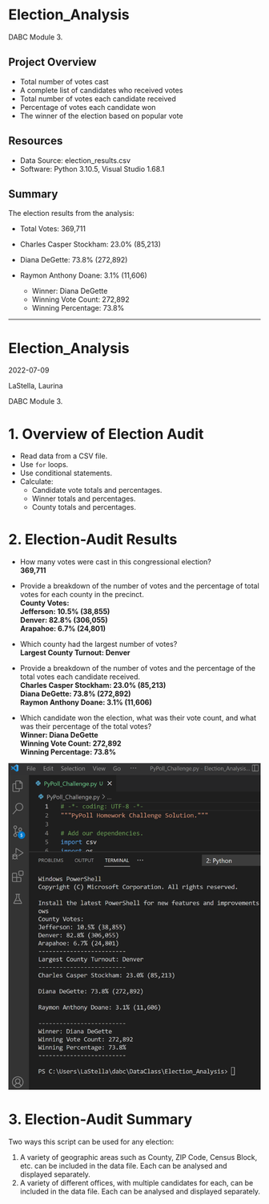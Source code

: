 # Election_Analysis
DABC Module 3.

## Project Overview

- Total number of votes cast
- A complete list of candidates who received votes
- Total number of votes each candidate received
- Percentage of votes each candidate won
- The winner of the election based on popular vote

## Resources
- Data Source: election_results.csv
- Software: Python 3.10.5, Visual Studio 1.68.1

## Summary
The election results from the analysis:

- Total Votes: 369,711

- Charles Casper Stockham: 23.0% (85,213)
- Diana DeGette: 73.8% (272,892)
- Raymon Anthony Doane: 3.1% (11,606)

  - Winner: Diana DeGette
  - Winning Vote Count: 272,892
  - Winning Percentage: 73.8%





__________

# Election_Analysis

2022-07-09

LaStella, Laurina

DABC Module 3.

# 1. Overview of Election Audit

- Read data from a CSV file.
- Use `for` loops.
- Use conditional statements.
- Calculate: 
    - Candidate vote totals and percentages. 
    - Winner totals and percentages.
    - County totals and percentages. 

# 2. Election-Audit Results


- How many votes were cast in this congressional election?  
**369,711**
- Provide a breakdown of the number of votes and the percentage of total votes for each county in the precinct.  
**County Votes:  
Jefferson: 10.5% (38,855)  
Denver: 82.8% (306,055)  
Arapahoe: 6.7% (24,801)**

- Which county had the largest number of votes?  
**Largest County Turnout: Denver**

- Provide a breakdown of the number of votes and the percentage of the total votes each candidate received.  
**Charles Casper Stockham: 23.0% (85,213)  
Diana DeGette: 73.8% (272,892)  
Raymon Anthony Doane: 3.1% (11,606)**

- Which candidate won the election, what was their vote count, and what was their percentage of the total votes?  
**Winner: Diana DeGette  
Winning Vote Count: 272,892  
Winning Percentage: 73.8%**   


![Resultes](Resources/Screenshot_Results_101.png)


# 3. Election-Audit Summary
Two ways this script can be used for any election:
1. A variety of geographic areas such as County, ZIP Code, Census Block, etc. can be included in the data file. Each can be analysed and displayed separately.
2. A variety of different offices, with multiple candidates for each, can be included in the data file. Each can be analysed and displayed separately.


